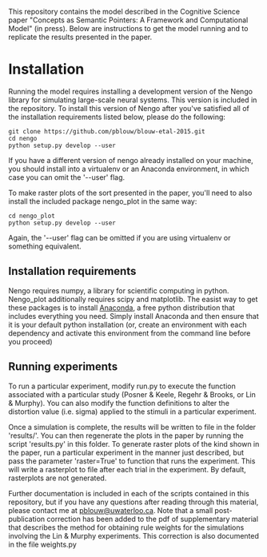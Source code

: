 This repository contains the model described in the Cognitive Science paper "Concepts as Semantic Pointers: A Framework and Computational Model" (in press). Below are instructions to get the model running and to replicate the results presented in the paper.



Installation
============

Running the model requires installing a development version of the Nengo library for simulating large-scale neural systems. This version is included in the repository. To install this version of Nengo after you've satisfied all of the installation requirements listed below, please do the following:

```
git clone https://github.com/pblouw/blouw-etal-2015.git
cd nengo
python setup.py develop --user
```

If you have a different version of nengo already installed on your machine, you should install into a virtualenv or an Anaconda environment, in which case you can omit the '--user' flag. 

To make raster plots of the sort presented in the paper, you'll need to also install the included package nengo_plot in the same way:

```
cd nengo_plot
python setup.py develop --user
```

Again, the '--user' flag can be omitted if you are using virtualenv or something equivalent. 

Installation requirements
-------------------------

Nengo requires numpy, a library for scientific computing in python. Nengo_plot additionally requires scipy and matplotlib. 
The easist way to get these packages is to install [Anaconda](https://store.continuum.io/cshop/anaconda/), a free python distribution that includes everything you need. Simply install Anaconda and then ensure that it is your default python installation (or, create an environment with each dependency and activate this environment from the command line before you proceed)

Running experiments
-------------------

To run a particular experiment, modify run.py to execute the function associated with a particular study (Posner & Keele, Regehr & Brooks, or Lin & Murphy). You can also modify the function definitions to alter the distortion value (i.e. sigma) applied to the stimuli in a particular experiment. 

Once a simulation is complete, the results will be written to file in the folder 'results/'. You can then regenerate the plots in the paper by running the script 'results.py' in this folder. To generate raster plots of the kind shown in the paper, run a particular experiment in the manner just described, but pass the parameter 'raster=True' to function that runs the experiment. This will write a rasterplot to file after each trial in the experiment. By default, rasterplots are not generated. 

Further documentation is included in each of the scripts contained in this repository, but if you have any questions after reading through this material, please contact me at pblouw@uwaterloo.ca. Note that a small post-publication correction has been added to the pdf of supplementary material that describes the method for obtaining rule weights for the simulations involving the Lin & Murphy experiments. This correction is also documented in the file weights.py


